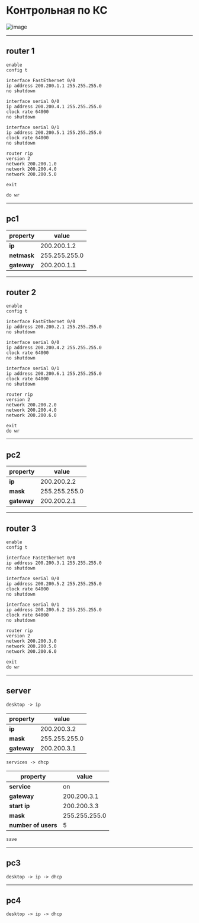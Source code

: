 # Контрольная по КС

![image](https://user-images.githubusercontent.com/41614960/119050468-95a3bb80-b9ca-11eb-927e-358f4df9c5e7.png)

---


## router 1
```
enable
config t

interface FastEthernet 0/0
ip address 200.200.1.1 255.255.255.0
no shutdown

interface serial 0/0
ip address 200.200.4.1 255.255.255.0
clock rate 64000
no shutdown

interface serial 0/1
ip address 200.200.5.1 255.255.255.0
clock rate 64000
no shutdown

router rip
version 2
network 200.200.1.0
network 200.200.4.0
network 200.200.5.0

exit

do wr
```

---

## pc1

property|value
--|--
**ip** |      200.200.1.2
**netmask** | 255.255.255.0
**gateway** | 200.200.1.1

---

## router 2

```
enable
config t

interface FastEthernet 0/0
ip address 200.200.2.1 255.255.255.0
no shutdown

interface serial 0/0
ip address 200.200.4.2 255.255.255.0
clock rate 64000
no shutdown

interface serial 0/1
ip address 200.200.6.1 255.255.255.0
clock rate 64000
no shutdown

router rip
version 2
network 200.200.2.0
network 200.200.4.0
network 200.200.6.0

exit
do wr
```

---

## pc2

property|value
--|--
**ip** |      200.200.2.2
**mask** |    255.255.255.0
**gateway** | 200.200.2.1

---

## router 3


```
enable
config t

interface FastEthernet 0/0
ip address 200.200.3.1 255.255.255.0
no shutdown

interface serial 0/0
ip address 200.200.5.2 255.255.255.0
clock rate 64000
no shutdown

interface serial 0/1
ip address 200.200.6.2 255.255.255.0
clock rate 64000
no shutdown

router rip
version 2
network 200.200.3.0
network 200.200.5.0
network 200.200.6.0

exit
do wr
```

---

## server

```
desktop -> ip
```

property|value
--|--
**ip** |      200.200.3.2
**mask** |    255.255.255.0
**gateway** | 200.200.3.1

```
services -> dhcp
```

property|value
--|--
**service** |        on
**gateway** |        200.200.3.1
**start ip** |       200.200.3.3
**mask** |           255.255.255.0
**number of users** | 5

```
save
```

---

## pc3

```
desktop -> ip -> dhcp
```

---

## pc4

```
desktop -> ip -> dhcp
```

